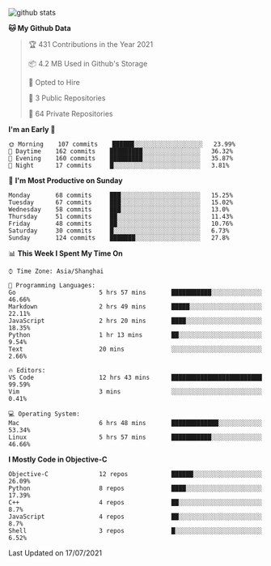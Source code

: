 
![github stats](https://github-readme-stats.vercel.app/api?username=ChesterYue&show_icons=true&count_private=true)

<!-- ![wakatime](https://github-readme-stats.vercel.app/api/wakatime?username=ChesterYue&layout=compact) -->

<!-- ![wakatime](https://github-readme-stats.vercel.app/api/top-langs/?username=ChesterYue&layout=compact) -->

<!--START_SECTION:waka-->
**🐱 My Github Data** 

> 🏆 431 Contributions in the Year 2021
 > 
> 📦 4.2 MB Used in Github's Storage 
 > 
> 💼 Opted to Hire
 > 
> 📜 3 Public Repositories 
 > 
> 🔑 64 Private Repositories  
 > 
**I'm an Early 🐤** 

```text
🌞 Morning    107 commits    ██████░░░░░░░░░░░░░░░░░░░   23.99% 
🌆 Daytime    162 commits    █████████░░░░░░░░░░░░░░░░   36.32% 
🌃 Evening    160 commits    █████████░░░░░░░░░░░░░░░░   35.87% 
🌙 Night      17 commits     █░░░░░░░░░░░░░░░░░░░░░░░░   3.81%

```
📅 **I'm Most Productive on Sunday** 

```text
Monday       68 commits     ███░░░░░░░░░░░░░░░░░░░░░░   15.25% 
Tuesday      67 commits     ███░░░░░░░░░░░░░░░░░░░░░░   15.02% 
Wednesday    58 commits     ███░░░░░░░░░░░░░░░░░░░░░░   13.0% 
Thursday     51 commits     ██░░░░░░░░░░░░░░░░░░░░░░░   11.43% 
Friday       48 commits     ██░░░░░░░░░░░░░░░░░░░░░░░   10.76% 
Saturday     30 commits     █░░░░░░░░░░░░░░░░░░░░░░░░   6.73% 
Sunday       124 commits    ███████░░░░░░░░░░░░░░░░░░   27.8%

```


📊 **This Week I Spent My Time On** 

```text
⌚︎ Time Zone: Asia/Shanghai

💬 Programming Languages: 
Go                       5 hrs 57 mins       ███████████░░░░░░░░░░░░░░   46.66% 
Markdown                 2 hrs 49 mins       █████░░░░░░░░░░░░░░░░░░░░   22.11% 
JavaScript               2 hrs 20 mins       ████░░░░░░░░░░░░░░░░░░░░░   18.35% 
Python                   1 hr 13 mins        ██░░░░░░░░░░░░░░░░░░░░░░░   9.54% 
Text                     20 mins             ░░░░░░░░░░░░░░░░░░░░░░░░░   2.66%

🔥 Editors: 
VS Code                  12 hrs 43 mins      █████████████████████████   99.59% 
Vim                      3 mins              ░░░░░░░░░░░░░░░░░░░░░░░░░   0.41%

💻 Operating System: 
Mac                      6 hrs 48 mins       █████████████░░░░░░░░░░░░   53.34% 
Linux                    5 hrs 57 mins       ███████████░░░░░░░░░░░░░░   46.66%

```

**I Mostly Code in Objective-C** 

```text
Objective-C              12 repos            ██████░░░░░░░░░░░░░░░░░░░   26.09% 
Python                   8 repos             ████░░░░░░░░░░░░░░░░░░░░░   17.39% 
C++                      4 repos             ██░░░░░░░░░░░░░░░░░░░░░░░   8.7% 
JavaScript               4 repos             ██░░░░░░░░░░░░░░░░░░░░░░░   8.7% 
Shell                    3 repos             █░░░░░░░░░░░░░░░░░░░░░░░░   6.52%

```



 Last Updated on 17/07/2021
<!--END_SECTION:waka-->